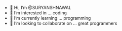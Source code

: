 - 👋 Hi, I’m @SURYANSHNAWAL
- 👀 I’m interested in ... coding 
- 🌱 I’m currently learning ... programming 
- 💞️ I’m looking to collaborate on ... great programmers
<!---
 SURYANSH NAWAL is a ✨ special ✨ repository because its `README.md` (this file) appears on my  GitHub profile.
You can click the Preview link to take a look at your changes.
--->

